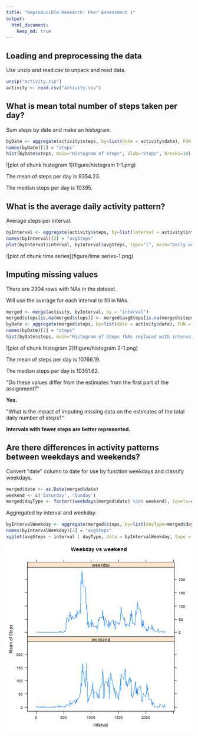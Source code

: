 ```yaml
---
title: "Reproducible Research: Peer Assessment 1"
output: 
  html_document:
    keep_md: true
---
```



## Loading and preprocessing the data
Use unzip and read.csv to unpack and read data.


```r
unzip("activity.zip")
activity <- read.csv("activity.csv")
```


## What is mean total number of steps taken per day?
Sum steps by date and make an histogram.

```r
byDate <- aggregate(activity$steps, by=list(date = activity$date), FUN = sum, na.rm=TRUE, na.action=NULL)
names(byDate)[2] = "steps"
hist(byDate$steps, main="Histogram of Steps", xlab="Steps", breaks=10)
```

![plot of chunk histogram 1](figure/histogram 1-1.png)

The mean of steps per day is 9354.23.

The median steps per day is 10395.


## What is the average daily activity pattern?
Average steps per interval.

```r
byInterval <- aggregate(activity$steps, by=list(interval = activity$interval), FUN = mean, na.rm=TRUE, na.action=NULL)
names(byInterval)[2] = "avgSteps"
plot(byInterval$interval, byInterval$avgSteps, type="l", main="Daily activity", xlab= "Interval", ylab="Mean of Steps", col="blue")
```

![plot of chunk time series](figure/time series-1.png)



## Imputing missing values
There are 2304 rows with NAs in the dataset.

Will use the average for each interval to fill in NAs.


```r
merged <- merge(activity, byInterval, by = "interval")
merged$steps[is.na(merged$steps)] <- merged$avgSteps[is.na(merged$steps)]
byDate <- aggregate(merged$steps, by=list(date = activity$date), FUN = sum)
names(byDate)[2] = "steps"
hist(byDate$steps, main="Histogram of Steps (NAs replaced with interval mean)", xlab="Steps", breaks=10)
```

![plot of chunk histogram 2](figure/histogram 2-1.png)

The mean of steps per day is 10766.19.

The median steps per day is 10351.62.

"Do these values differ from the estimates from the first part of the assignment?"

**Yes.**
 
"What is the impact of imputing missing data on the estimates of the total daily number of steps?"

**Intervals with fewer steps are better represented.**
 
## Are there differences in activity patterns between weekdays and weekends?

Convert "date" column to date for use by function weekdays and classify weekdays.


```r
merged$date <- as.Date(merged$date)
weekend <- c('Saturday', 'Sunday')
merged$dayType <- factor((weekdays(merged$date) %in% weekend), levels=c(TRUE, FALSE), labels=c('weekend', 'weekday'))
```

Aggregated by interval and weekday.

```r
byIntervalWeekday <- aggregate(merged$steps, by=list(dayType=merged$dayType, interval = merged$interval), FUN = mean)
names(byIntervalWeekday)[3] = "avgSteps"
xyplot(avgSteps ~ interval | dayType, data = byIntervalWeekday, type = "l", main="Weekday vs weekend", ylab="Mean of Steps", layout=c(1,2))
```

![plot of chunk weekdays](figure/weekdays-1.png)
